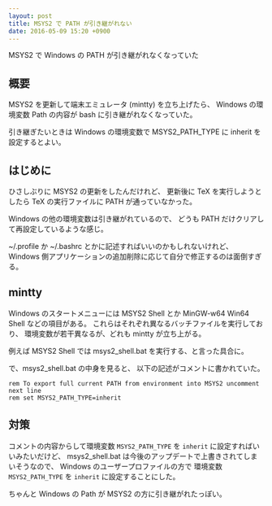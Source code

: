 ```yaml
---
layout: post
title: MSYS2 で PATH が引き継がれない
date: 2016-05-09 15:20 +0900
---
```

MSYS2 で Windows の PATH が引き継がれなくなっていた

## 概要

MSYS2 を更新して端末エミュレータ (mintty) を立ち上げたら、
Windows の環境変数 Path の内容が bash に引き継がれなくなっていた。

引き継ぎたいときは Windows の環境変数で
MSYS2_PATH_TYPE に inherit を設定するとよい。


## はじめに

ひさしぶりに MSYS2 の更新をしたんだけれど、
更新後に TeX を実行しようとしたら
TeX の実行ファイルに PATH が通っていなかった。

Windows の他の環境変数は引き継がれているので、
どうも PATH だけクリアして再設定しているような感じ。

~/.profile か ~/.bashrc とかに記述すればいいのかもしれないけれど、
Windows 側アプリケーションの追加削除に応じて自分で修正するのは面倒すぎる。


## mintty

Windows のスタートメニューには
MSYS2 Shell とか MinGW-w64 Win64 Shell などの項目がある。
これらはそれぞれ異なるバッチファイルを実行しており、
環境変数が若干異なるが、どれも mintty が立ち上がる。

例えば MSYS2 Shell では
msys2_shell.bat を実行する、と言った具合に。

で、msys2_shell.bat の中身を見ると、
以下の記述がコメントに書かれていた。

```batch
rem To export full current PATH from environment into MSYS2 uncomment next line
rem set MSYS2_PATH_TYPE=inherit
```


## 対策

コメントの内容からして環境変数 `MSYS2_PATH_TYPE` を
`inherit` に設定すればいいみたいだけど、
msys2_shell.bat は今後のアップデートで上書きされてしまいそうなので、
Windows のユーザープロファイルの方で
環境変数 `MSYS2_PATH_TYPE` を `inherit` に設定することにした。

ちゃんと Windows の Path が MSYS2 の方に引き継がれたっぽい。
